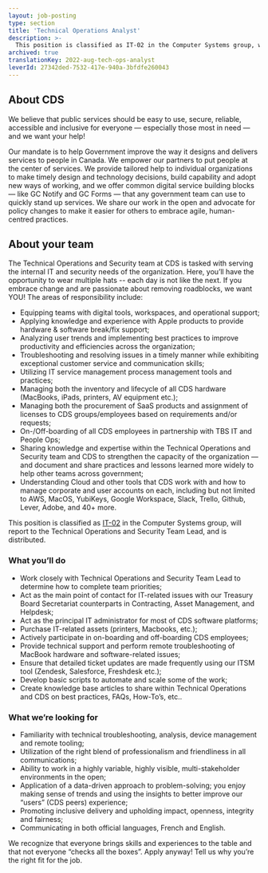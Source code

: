 ```yaml
---
layout: job-posting
type: section
title: 'Technical Operations Analyst'
description: >-
  This position is classified as IT-02 in the Computer Systems group, will report to the Technical Operations and Security Team Lead, and is distributed.
archived: true
translationKey: 2022-aug-tech-ops-analyst
leverId: 27342ded-7532-417e-940a-3bfdfe260043
---
```


## About CDS 

We believe that public services should be easy to use, secure, reliable, accessible and inclusive for everyone — especially those most in need — and we want your help!

Our mandate is to help Government improve the way it designs and delivers services to people in Canada. We empower our partners to put people at the center of services. We provide tailored help to individual organizations to make timely design and technology decisions, build capability and adopt new ways of working, and we offer common digital service building blocks — like GC Notify and GC Forms — that any government team can use to quickly stand up services. We share our work in the open and advocate for policy changes to make it easier for others to embrace agile, human-centred practices.

## About your team

The Technical Operations and Security team at CDS is tasked with serving the internal IT and security needs of the organization. Here, you’ll have the opportunity to wear multiple hats -- each day is not like the next. If you embrace change and are passionate about removing roadblocks,  we want YOU! The areas of responsibility include:

- Equipping teams with digital tools, workspaces, and operational support;
- Applying knowledge and experience with Apple products to provide hardware & software break/fix support;
- Analyzing user trends and implementing best practices to improve productivity and efficiencies across the organization;
- Troubleshooting and resolving issues in a timely manner while exhibiting exceptional customer service and communication skills;
- Utilizing IT service management process management tools and practices;
- Managing both the inventory and lifecycle of all CDS hardware (MacBooks, iPads, printers, AV equipment etc.);
- Managing both the procurement of SaaS products and assignment of licenses to CDS groups/employees based on requirements and/or requests;
- On-/Off-boarding of all CDS employees in partnership with TBS IT and People Ops;
- Sharing knowledge and expertise within the Technical Operations and Security team and CDS to strengthen the capacity of the organization — and document and share practices and lessons learned more widely to help other teams across government;
- Understanding Cloud and other tools that CDS work with and how to manage corporate and user accounts on each, including but not limited to AWS, MacOS, YubiKeys, Google Workspace, Slack, Trello, Github, Lever, Adobe, and 40+ more.

This position is classified as [IT-02](https://www.tbs-sct.canada.ca/agreements-conventions/view-visualiser-eng.aspx?id=1) in the Computer Systems group, will report to the Technical Operations and Security Team Lead, and is distributed.

### What you’ll do

- Work closely with Technical Operations and Security Team Lead to determine how to complete team priorities;
- Act as the main point of contact for IT-related issues with our Treasury Board Secretariat counterparts in Contracting, Asset Management, and Helpdesk;
- Act as the principal IT administrator for most of CDS software platforms;
- Purchase IT-related assets (printers, Macbooks, etc.);
- Actively participate in on-boarding and off-boarding CDS employees; 
- Provide technical support and perform remote troubleshooting of MacBook hardware and software-related issues;
- Ensure that detailed ticket updates are made frequently using our ITSM tool (Zendesk, Salesforce, Freshdesk etc.); 
- Develop basic scripts to automate and scale some of the work;
- Create knowledge base articles to share within Technical Operations and CDS on best practices, FAQs, How-To’s, etc..

### What we’re looking for

- Familiarity with technical troubleshooting, analysis, device management and remote tooling;
- Utilization of the right blend of professionalism and friendliness in all communications;
- Ability to work in a highly variable, highly visible, multi-stakeholder environments in the open;
- Application of a data-driven approach to problem-solving; you enjoy making sense of trends and using the insights to better improve our “users” (CDS peers) experience;
- Promoting inclusive delivery and upholding impact, openness, integrity and fairness;
- Communicating in both official languages, French and English.

We recognize that everyone brings skills and experiences to the table and that not everyone “checks all the boxes”. Apply anyway! Tell us why you’re the right fit for the job.


